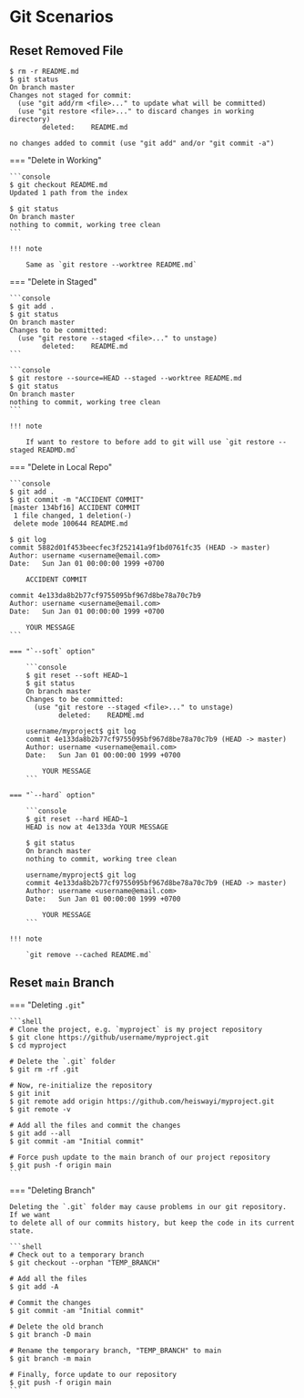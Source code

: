 # Git Scenarios

## Reset Removed File

```console
$ rm -r README.md
$ git status
On branch master
Changes not staged for commit:
  (use "git add/rm <file>..." to update what will be committed)
  (use "git restore <file>..." to discard changes in working directory)
        deleted:    README.md

no changes added to commit (use "git add" and/or "git commit -a")
```

=== "Delete in Working"

    ```console
    $ git checkout README.md
    Updated 1 path from the index

    $ git status
    On branch master
    nothing to commit, working tree clean
    ```

    !!! note

        Same as `git restore --worktree README.md`

=== "Delete in Staged"

    ```console
    $ git add .
    $ git status
    On branch master
    Changes to be committed:
      (use "git restore --staged <file>..." to unstage)
            deleted:    README.md
    ```

    ```console
    $ git restore --source=HEAD --staged --worktree README.md
    $ git status
    On branch master
    nothing to commit, working tree clean
    ```

    !!! note

        If want to restore to before add to git will use `git restore --staged READMD.md`

=== "Delete in Local Repo"

    ```console
    $ git add .
    $ git commit -m "ACCIDENT COMMIT"
    [master 134bf16] ACCIDENT COMMIT
     1 file changed, 1 deletion(-)
     delete mode 100644 README.md

    $ git log
    commit 5882d01f453beecfec3f252141a9f1bd0761fc35 (HEAD -> master)
    Author: username <username@email.com>
    Date:   Sun Jan 01 00:00:00 1999 +0700

        ACCIDENT COMMIT

    commit 4e133da8b2b77cf9755095bf967d8be78a70c7b9
    Author: username <username@email.com>
    Date:   Sun Jan 01 00:00:00 1999 +0700

        YOUR MESSAGE
    ```

    === "`--soft` option"

        ```console
        $ git reset --soft HEAD~1
        $ git status
        On branch master
        Changes to be committed:
          (use "git restore --staged <file>..." to unstage)
                deleted:    README.md

        username/myproject$ git log
        commit 4e133da8b2b77cf9755095bf967d8be78a70c7b9 (HEAD -> master)
        Author: username <username@email.com>
        Date:   Sun Jan 01 00:00:00 1999 +0700

            YOUR MESSAGE
        ```

    === "`--hard` option"

        ```console
        $ git reset --hard HEAD~1
        HEAD is now at 4e133da YOUR MESSAGE

        $ git status
        On branch master
        nothing to commit, working tree clean

        username/myproject$ git log
        commit 4e133da8b2b77cf9755095bf967d8be78a70c7b9 (HEAD -> master)
        Author: username <username@email.com>
        Date:   Sun Jan 01 00:00:00 1999 +0700

            YOUR MESSAGE
        ```

    !!! note

        `git remove --cached README.md`

## Reset `main` Branch

=== "Deleting `.git`"

    ```shell
    # Clone the project, e.g. `myproject` is my project repository
    $ git clone https://github/username/myproject.git
    $ cd myproject

    # Delete the `.git` folder
    $ git rm -rf .git

    # Now, re-initialize the repository
    $ git init
    $ git remote add origin https://github.com/heiswayi/myproject.git
    $ git remote -v

    # Add all the files and commit the changes
    $ git add --all
    $ git commit -am "Initial commit"

    # Force push update to the main branch of our project repository
    $ git push -f origin main
    ```

=== "Deleting Branch"

    Deleting the `.git` folder may cause problems in our git repository. If we want
    to delete all of our commits history, but keep the code in its current state.

    ```shell
    # Check out to a temporary branch
    $ git checkout --orphan "TEMP_BRANCH"

    # Add all the files
    $ git add -A

    # Commit the changes
    $ git commit -am "Initial commit"

    # Delete the old branch
    $ git branch -D main

    # Rename the temporary branch, "TEMP_BRANCH" to main
    $ git branch -m main

    # Finally, force update to our repository
    $ git push -f origin main
    ```
